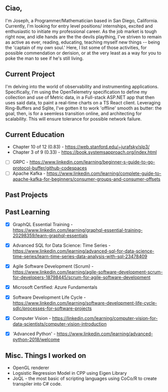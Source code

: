 ## Ciao,
I'm Joseph, a Programmer/Mathematician based in San Diego, California. Currently, I'm looking for
entry level positions/ internships, excited and enthusiastic to initiate my professional career.
As the job market is tough right now, and idle hands are the the devils plaything, I've striven to
remain as active as ever, reading, educating, teaching myself new things -- being the 'captain of my own soul.'
Here, I list some of those activities, for possible commendation or derision, or at the very least as a way for you
to poke the man to see if he's still living.
## Current Project
 I'm delving into the world of observability and instrumenting applications. Specifically, I'm using the OpenTelemetry
 specification to define my collection and use of Metric data, in a Full-stack ASP.NET app that then uses said data, to paint
 a real-time charts on a TS React client. Leveraging Ring-Buffers and Sqlite, I've gotten it to work 'offline' smooth as butter: the goal, then, is for a
 seemless transition online, and architecting for scalability. This will ensure tolerance for possible network failure.
## Current Education
- Chapter 10 of 12 (0.83) - https://web.stanford.edu/~jurafsky/slp3/
- Chapter 3 of 9 (0.33) - https://book.systemsapproach.org/index.html
- [ ] GRPC  - https://www.linkedin.com/learning/beginner-s-guide-to-go-protocol-buffer/github-codespaces
- [ ] Apache Kafka - https://www.linkedin.com/learning/complete-guide-to-apache-kafka-for-beginners/consumer-groups-and-consumer-offsets
## Past Projects

## Past Learning
 - [x] GraphQL Essential Training - https://www.linkedin.com/learning/graphql-essential-training-20298359/learn-graphql-essentials
 - [x] Advanced SQL for Data Science: Time Series - https://www.linkedin.com/learning/advanced-sql-for-data-science-time-series/learn-time-series-data-analysis-with-sql-23478409
 - [x] Agile Software Development (Scrum) - https://www.linkedin.com/learning/agile-software-development-scrum-for-developers-18798445/scrum-for-agile-software-development
 - [x] Microsoft Certified: Azure Fundamentals
 - [x] Software Development Life Cycle - https://www.linkedin.com/learning/software-development-life-cycle-sdlc/processes-for-software-projects
 - [x] Computer Vision - https://linkedin.com/learning/computer-vision-for-data-scientists/computer-vision-introduction
 - [x] 'Advanced Python' - https://www.linkedin.com/learning/advanced-python-2018/welcome


## Misc. Things I worked on
- OpenGL renderer
- Logsistic Regression Model in CPP using Eigen Library 
- JoQL - the most basic of scripting languages using CoCo/R to create transpiler into C# code. 
  
